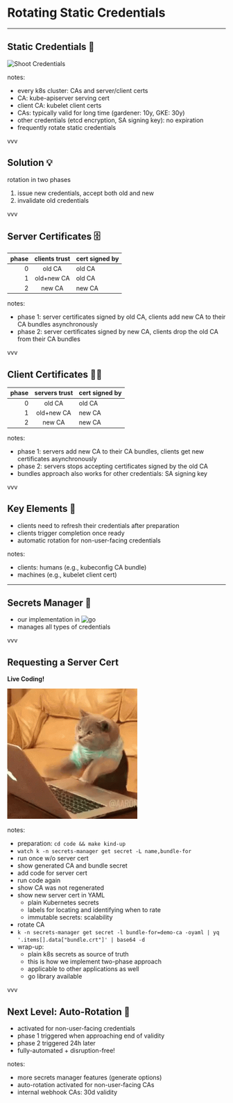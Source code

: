 # Rotating Static Credentials

---

## Static Credentials 🔐

![Shoot Credentials](../assets/static-credentials.excalidraw.png)
<!-- .element: class="r-stretch" -->

notes:

- every k8s cluster: CAs and server/client certs
- CA: kube-apiserver serving cert
- client CA: kubelet client certs
- CAs: typically valid for long time (gardener: 10y, GKE: 30y)
- other credentials (etcd encryption, SA signing key): no expiration
- frequently rotate static credentials

vvv

## Solution 💡

rotation in two phases

1. issue new credentials, accept both old and new
2. invalidate old credentials

vvv

<!-- https://github.com/gardener/gardener/blob/master/docs/development/secrets_management.md#certificate-signing -->

## Server Certificates 🗄

<table class="no-borders">
<thead>
<tr>
<th align="right">phase</th>
<th align="center">clients trust</th>
<th>cert signed by</th>
</tr>
</thead>
<tbody>
<tr class="fragment">
<td align="right">0</td>
<td align="center"><span class="cred old">old CA</span></td>
<td><span class="cred old">old CA</span></td>
</tr>
<tr class="fragment">
<td align="right">1</td>
<td align="center"><span class="cred bundle">old+new CA</span></td>
<td><span class="cred old">old CA</span></td>
</tr>
<tr class="fragment">
<td align="right">2</td>
<td align="center"><span class="cred new">new CA</span></td>
<td><span class="cred new">new CA</span></td>
</tr>
</tbody>
</table>

notes:

- phase 1: server certificates signed by old CA, clients add new CA to their CA bundles asynchronously
- phase 2: server certificates signed by new CA, clients drop the old CA from their CA bundles

vvv

## Client Certificates 🧑‍💻

<table class="no-borders">
<thead>
<tr>
<th align="right">phase</th>
<th align="center">servers trust</th>
<th>cert signed by</th>
</tr>
</thead>
<tbody>
<tr class="fragment">
<td align="right">0</td>
<td align="center"><span class="cred old">old CA</span></td>
<td><span class="cred old">old CA</span></td>
</tr>
<tr class="fragment">
<td align="right">1</td>
<td align="center"><span class="cred bundle">old+new CA</span></td>
<td><span class="cred new">new CA</span></td>
</tr>
<tr class="fragment">
<td align="right">2</td>
<td align="center"><span class="cred new">new CA</span></td>
<td><span class="cred new">new CA</span></td>
</tr>
</tbody>
</table>

notes:

- phase 1: servers add new CA to their CA bundles, clients get new certificates asynchronously
- phase 2: servers stops accepting certificates signed by the old CA
- bundles approach also works for other credentials: SA signing key

vvv

## Key Elements 🔑

- clients need to refresh their credentials after preparation
- clients trigger completion once ready
- automatic rotation for non-user-facing credentials

notes:

- clients: humans (e.g., kubeconfig CA bundle)
- machines (e.g., kubelet client cert)

---

## Secrets Manager 👔

- our implementation in ![go](../assets/gopher.png) <!-- .element: class="img-inline" -->
- manages all types of credentials

vvv

## Requesting a Server Cert

**Live Coding!**

![Live Coding](../assets/live-coding.gif)
<!-- .element: style="height: 300px" -->

notes:

- preparation: `cd code && make kind-up`
- `watch k -n secrets-manager get secret -L name,bundle-for`
- run once w/o server cert
- show generated CA and bundle secret
- add code for server cert
- run code again
- show CA was not regenerated
- show new server cert in YAML
  - plain Kubernetes secrets
  - labels for locating and identifying when to rate
  - immutable secrets: scalability
- rotate CA
- `k -n secrets-manager get secret -l bundle-for=demo-ca -oyaml | yq '.items[].data["bundle.crt"]' | base64 -d`
- wrap-up:
  - plain k8s secrets as source of truth
  - this is how we implement two-phase approach
  - applicable to other applications as well
  - go library available

vvv

## Next Level: Auto-Rotation 🔁

- activated for non-user-facing credentials
- phase 1 triggered when approaching end of validity
- phase 2 triggered 24h later
- fully-automated + disruption-free!

notes:

- more secrets manager features (generate options)
- auto-rotation activated for non-user-facing CAs
- internal webhook CAs: 30d validity
